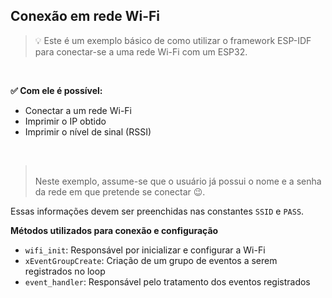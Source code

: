 ## Conexão em rede Wi-Fi

> :bulb: Este é um exemplo básico de como utilizar o framework ESP-IDF para conectar-se a uma rede Wi-Fi com um ESP32.

<br>


**✅ Com ele é possível:**

- Conectar a um rede Wi-Fi
- Imprimir o IP obtido
- Imprimir o nível de sinal (RSSI)

<br>

> <br> Neste exemplo, assume-se que o usuário já possui o nome e a senha da rede em que pretende se conectar :wink:. 
> <br>

Essas informações devem ser preenchidas nas constantes `SSID` e `PASS`.
<br>

**Métodos utilizados para conexão e configuração**

- `wifi_init`: Responsável por inicializar e configurar a Wi-Fi
- `xEventGroupCreate`: Criação de um grupo de eventos a serem registrados no loop
- `event_handler`: Responsável pelo tratamento dos eventos registrados
